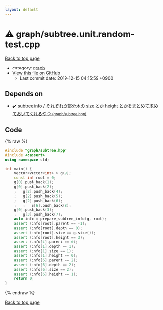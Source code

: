 ```yaml
---
layout: default
---
```


<!-- mathjax config similar to math.stackexchange -->
<script type="text/javascript" async
  src="https://cdnjs.cloudflare.com/ajax/libs/mathjax/2.7.5/MathJax.js?config=TeX-MML-AM_CHTML">
</script>
<script type="text/x-mathjax-config">
  MathJax.Hub.Config({
    TeX: { equationNumbers: { autoNumber: "AMS" }},
    tex2jax: {
      inlineMath: [ ['$','$'] ],
      processEscapes: true
    },
    "HTML-CSS": { matchFontHeight: false },
    displayAlign: "left",
    displayIndent: "2em"
  });
</script>

<script type="text/javascript" src="https://cdnjs.cloudflare.com/ajax/libs/jquery/3.4.1/jquery.min.js"></script>
<script src="https://cdn.jsdelivr.net/npm/jquery-balloon-js@1.1.2/jquery.balloon.min.js" integrity="sha256-ZEYs9VrgAeNuPvs15E39OsyOJaIkXEEt10fzxJ20+2I=" crossorigin="anonymous"></script>
<script type="text/javascript" src="../../assets/js/copy-button.js"></script>
<link rel="stylesheet" href="../../assets/css/copy-button.css" />


# :warning: graph/subtree.unit.random-test.cpp

<a href="../../index.html">Back to top page</a>

* category: <a href="../../index.html#f8b0b924ebd7046dbfa85a856e4682c8">graph</a>
* <a href="{{ site.github.repository_url }}/blob/master/graph/subtree.unit.random-test.cpp">View this file on GitHub</a>
    - Last commit date: 2019-12-15 04:15:59 +0900




## Depends on

* :heavy_check_mark: <a href="subtree.hpp.html">subtree info / それぞれの部分木の size とか height とかをまとめて求めておいてくれるやつ <small>(graph/subtree.hpp)</small></a>


## Code

{% raw %}
```cpp
#include "graph/subtree.hpp"
#include <cassert>
using namespace std;

int main() {
    vector<vector<int> > g(9);
    const int root = 0;
    g[0].push_back(1);
    g[0].push_back(2);
    ;   g[2].push_back(4);
    ;   g[2].push_back(5);
    ;   g[2].push_back(6);
    ;   ;   g[6].push_back(8);
    g[0].push_back(3);
    ;   g[3].push_back(7);
    auto info = prepare_subtree_info(g, root);
    assert (info[root].parent == -1);
    assert (info[root].depth == 0);
    assert (info[root].size == g.size());
    assert (info[root].height == 3);
    assert (info[1].parent == 0);
    assert (info[1].depth == 1);
    assert (info[1].size == 1);
    assert (info[1].height == 0);
    assert (info[6].parent == 2);
    assert (info[6].depth == 2);
    assert (info[6].size == 2);
    assert (info[6].height == 1);
    return 0;
}

```
{% endraw %}

<a href="../../index.html">Back to top page</a>

